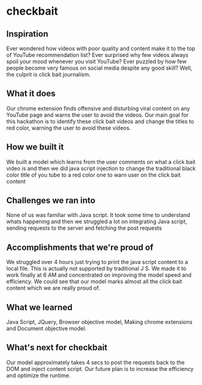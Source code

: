 # checkbait

## Inspiration
Ever wondered how videos with poor quality and content make it to the top of YouTube recommendation list?
Ever surprised why few videos always spoil your mood whenever you visit YouTube?
Ever puzzled by how few people become very famous on social media despite any good skill?
Well, the culprit is click bait journalism.

## What it does
Our chrome extension finds offensive and disturbing viral content on any YouTube page and warns the user to avoid the videos. Our main goal for this hackathon is to identify these click bait videos and change the titles to red color, warning the user to avoid these videos.

## How we built it
We built a model which learns from the user comments on what a click bait video is and then we did java script injection to change the traditional black color title of you tube to a red color one to warn user on the click bait content 

## Challenges we ran into
None of us was familiar with Java script. It took some time to understand whats happening and then we struggled a lot on integrating Java script, sending requests to the server and fetching the post requests

## Accomplishments that we're proud of
We struggled over 4 hours just trying to print the java script content to a local file. This is actually not supported by traditional J S. We made it to work finally at 6 AM and concentrated on improving the model speed and efficiency. We could see that our model marks almost all the click bait content which we are really proud of.

## What we learned
Java Script, JQuery, Browser objective model, Making chrome extensions and Document objective model.

## What's next for checkbait
Our model approximately takes 4 secs to post the requests back to the DOM and inject content script. Our future plan is to increase the efficiency and optimize the runtime.  
